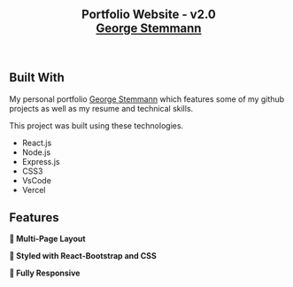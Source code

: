 <h2 align="center">
  Portfolio Website - v2.0<br/>
  <a href="https://portfolio-website-2021.surge.sh/" target="_blank">George Stemmann</a>
</h2>

<br/>

## Built With

My personal portfolio <a href="https://portfolio-website-2021.surge.sh/" target="_blank">George Stemmann</a> which features some of my github projects as well as my resume and technical skills.<br/>

This project was built using these technologies.

- React.js
- Node.js
- Express.js
- CSS3
- VsCode
- Vercel

## Features

**📖 Multi-Page Layout**

**🎨 Styled with React-Bootstrap and CSS**

**📱 Fully Responsive**

